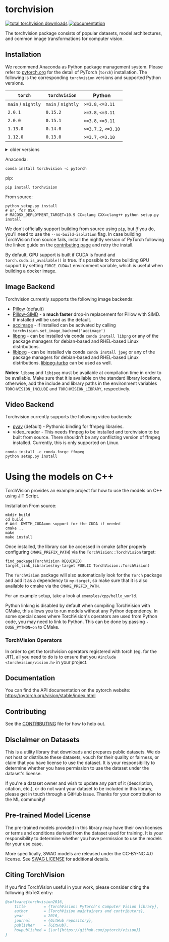 # torchvision

[![total torchvision downloads](https://pepy.tech/badge/torchvision)](https://pepy.tech/project/torchvision)
[![documentation](https://img.shields.io/badge/dynamic/json.svg?label=docs&url=https%3A%2F%2Fpypi.org%2Fpypi%2Ftorchvision%2Fjson&query=%24.info.version&colorB=brightgreen&prefix=v)](https://pytorch.org/vision/stable/index.html)

The torchvision package consists of popular datasets, model architectures, and common image transformations for computer
vision.

## Installation

We recommend Anaconda as Python package management system. Please refer to [pytorch.org](https://pytorch.org/) for the
detail of PyTorch (`torch`) installation. The following is the corresponding `torchvision` versions and supported Python
versions.

| `torch`            | `torchvision`      | Python              |
| ------------------ | ------------------ | ------------------- |
| `main` / `nightly` | `main` / `nightly` | `>=3.8`, `<=3.11`   |
| `2.0.1`            | `0.15.2`           | `>=3.8`, `<=3.11`   |
| `2.0.0`            | `0.15.1`           | `>=3.8`, `<=3.11`   |
| `1.13.0`           | `0.14.0`           | `>=3.7.2`, `<=3.10` |
| `1.12.0`           | `0.13.0`           | `>=3.7`, `<=3.10`   |

<details>
    <summary>older versions</summary>

| `torch`            | `torchvision`      | Python                    |
|--------------------|--------------------|---------------------------|
| `1.11.0`           | `0.12.0`           | `>=3.7`, `<=3.10`         |
| `1.10.2`           | `0.11.3`           | `>=3.6`, `<=3.9`          |
| `1.10.1`           | `0.11.2`           | `>=3.6`, `<=3.9`          |
| `1.10.0`           | `0.11.1`           | `>=3.6`, `<=3.9`          |
| `1.9.1`            | `0.10.1`           | `>=3.6`, `<=3.9`          |
| `1.9.0`            | `0.10.0`           | `>=3.6`, `<=3.9`          |
| `1.8.2`            | `0.9.2`            | `>=3.6`, `<=3.9`          |
| `1.8.1`            | `0.9.1`            | `>=3.6`, `<=3.9`          |
| `1.8.0`            | `0.9.0`            | `>=3.6`, `<=3.9`          |
| `1.7.1`            | `0.8.2`            | `>=3.6`, `<=3.9`          |
| `1.7.0`            | `0.8.1`            | `>=3.6`, `<=3.8`          |
| `1.7.0`            | `0.8.0`            | `>=3.6`, `<=3.8`          |
| `1.6.0`            | `0.7.0`            | `>=3.6`, `<=3.8`          |
| `1.5.1`            | `0.6.1`            | `>=3.5`, `<=3.8`          |
| `1.5.0`            | `0.6.0`            | `>=3.5`, `<=3.8`          |
| `1.4.0`            | `0.5.0`            | `==2.7`, `>=3.5`, `<=3.8` |
| `1.3.1`            | `0.4.2`            | `==2.7`, `>=3.5`, `<=3.7` |
| `1.3.0`            | `0.4.1`            | `==2.7`, `>=3.5`, `<=3.7` |
| `1.2.0`            | `0.4.0`            | `==2.7`, `>=3.5`, `<=3.7` |
| `1.1.0`            | `0.3.0`            | `==2.7`, `>=3.5`, `<=3.7` |
| `<=1.0.1`          | `0.2.2`            | `==2.7`, `>=3.5`, `<=3.7` |

</details>

Anaconda:

```
conda install torchvision -c pytorch
```

pip:

```
pip install torchvision
```

From source:

```
python setup.py install
# or, for OSX
# MACOSX_DEPLOYMENT_TARGET=10.9 CC=clang CXX=clang++ python setup.py install
```

We don't officially support building from source using `pip`, but _if_ you do, you'll need to use the
`--no-build-isolation` flag. In case building TorchVision from source fails, install the nightly version of PyTorch
following the linked guide on the
[contributing page](https://github.com/pytorch/vision/blob/main/CONTRIBUTING.md#development-installation) and retry the
install.

By default, GPU support is built if CUDA is found and `torch.cuda.is_available()` is true. It's possible to force
building GPU support by setting `FORCE_CUDA=1` environment variable, which is useful when building a docker image.

## Image Backend

Torchvision currently supports the following image backends:

- [Pillow](https://python-pillow.org/) (default)
- [Pillow-SIMD](https://github.com/uploadcare/pillow-simd) - a **much faster** drop-in replacement for Pillow with SIMD.
  If installed will be used as the default.
- [accimage](https://github.com/pytorch/accimage) - if installed can be activated by calling
  `torchvision.set_image_backend('accimage')`
- [libpng](http://www.libpng.org/pub/png/libpng.html) - can be installed via conda `conda install libpng` or any of the
  package managers for debian-based and RHEL-based Linux distributions.
- [libjpeg](http://ijg.org/) - can be installed via conda `conda install jpeg` or any of the package managers for
  debian-based and RHEL-based Linux distributions. [libjpeg-turbo](https://libjpeg-turbo.org/) can be used as well.

**Notes:** `libpng` and `libjpeg` must be available at compilation time in order to be available. Make sure that it is
available on the standard library locations, otherwise, add the include and library paths in the environment variables
`TORCHVISION_INCLUDE` and `TORCHVISION_LIBRARY`, respectively.

## Video Backend

Torchvision currently supports the following video backends:

- [pyav](https://github.com/PyAV-Org/PyAV) (default) - Pythonic binding for ffmpeg libraries.
- video_reader - This needs ffmpeg to be installed and torchvision to be built from source. There shouldn't be any
  conflicting version of ffmpeg installed. Currently, this is only supported on Linux.

```
conda install -c conda-forge ffmpeg
python setup.py install
```

# Using the models on C++

TorchVision provides an example project for how to use the models on C++ using JIT Script.

Installation From source:

```
mkdir build
cd build
# Add -DWITH_CUDA=on support for the CUDA if needed
cmake ..
make
make install
```

Once installed, the library can be accessed in cmake (after properly configuring `CMAKE_PREFIX_PATH`) via the
`TorchVision::TorchVision` target:

```
find_package(TorchVision REQUIRED)
target_link_libraries(my-target PUBLIC TorchVision::TorchVision)
```

The `TorchVision` package will also automatically look for the `Torch` package and add it as a dependency to
`my-target`, so make sure that it is also available to cmake via the `CMAKE_PREFIX_PATH`.

For an example setup, take a look at `examples/cpp/hello_world`.

Python linking is disabled by default when compiling TorchVision with CMake, this allows you to run models without any
Python dependency. In some special cases where TorchVision's operators are used from Python code, you may need to link
to Python. This can be done by passing `-DUSE_PYTHON=on` to CMake.

### TorchVision Operators

In order to get the torchvision operators registered with torch (eg. for the JIT), all you need to do is to ensure that
you `#include <torchvision/vision.h>` in your project.

## Documentation

You can find the API documentation on the pytorch website: <https://pytorch.org/vision/stable/index.html>

## Contributing

See the [CONTRIBUTING](CONTRIBUTING.md) file for how to help out.

## Disclaimer on Datasets

This is a utility library that downloads and prepares public datasets. We do not host or distribute these datasets,
vouch for their quality or fairness, or claim that you have license to use the dataset. It is your responsibility to
determine whether you have permission to use the dataset under the dataset's license.

If you're a dataset owner and wish to update any part of it (description, citation, etc.), or do not want your dataset
to be included in this library, please get in touch through a GitHub issue. Thanks for your contribution to the ML
community!

## Pre-trained Model License

The pre-trained models provided in this library may have their own licenses or terms and conditions derived from the
dataset used for training. It is your responsibility to determine whether you have permission to use the models for your
use case.

More specifically, SWAG models are released under the CC-BY-NC 4.0 license. See
[SWAG LICENSE](https://github.com/facebookresearch/SWAG/blob/main/LICENSE) for additional details.

## Citing TorchVision

If you find TorchVision useful in your work, please consider citing the following BibTeX entry:

```bibtex
@software{torchvision2016,
    title        = {TorchVision: PyTorch's Computer Vision library},
    author       = {TorchVision maintainers and contributors},
    year         = 2016,
    journal      = {GitHub repository},
    publisher    = {GitHub},
    howpublished = {\url{https://github.com/pytorch/vision}}
}
```
